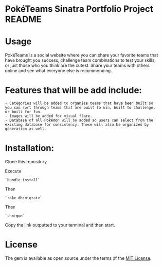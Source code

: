 # PokéTeams Sinatra Portfolio Project README

# Usage
PokéTeams is a social website where you can share your favorite teams that have brought you success, challenge team combinations to test your skills, or just those who you think are the cutest. Share your teams with others online and see what everyone else is recommending.

# Features that will be add include:
    - Categories will be added to organize teams that have been built so you can sort through teams that are built to win, built to challenge, or built for fun.
    - Images will be added for visual flare.
    - Database of all Pokémon will be added so users can select from the existing database for consistency. These will also be organized by generation as well.

# Installation:
  Clone this repository

  Execute

    `bundle install`

  Then

    `rake db:migrate`

  Then

    `shotgun`

Copy the link outputted to your terminal and then start.

# License
  The gem is available as open source under the terms of the [MIT License](https://opensource.org/licenses/MIT).